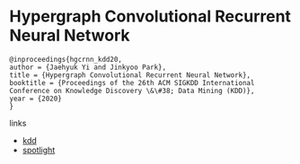 # Hypergraph Convolutional Recurrent Neural Network

```
@inproceedings{hgcrnn_kdd20,
author = {Jaehyuk Yi and Jinkyoo Park},
title = {Hypergraph Convolutional Recurrent Neural Network},
booktitle = {Proceedings of the 26th ACM SIGKDD International Conference on Knowledge Discovery \&\#38; Data Mining (KDD)},
year = {2020}
}
```

links
- [kdd](https://www.kdd.org/kdd2020/accepted-papers/view/hypergraph-convolutional-recurrent-neural-network)
- [spotlight](http://silab.kaist.ac.kr/hypergraph-convolutional-recurrent-neural-network/)
